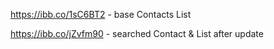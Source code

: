 https://ibb.co/1sC6BT2 - base Contacts List

https://ibb.co/jZvfm90 - searched Contact & List after update
